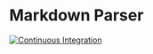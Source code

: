 # Markdown Parser
[![Continuous Integration](https://github.com/0x0is1/MarkdownParser/actions/workflows/ci.yml/badge.svg)](https://github.com/0x0is1/MarkdownParser/actions/workflows/ci.yml)
